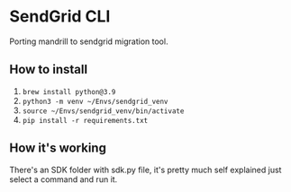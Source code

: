 # SendGrid CLI
Porting mandrill to sendgrid migration tool.

## How to install
1. `brew install python@3.9`
1. `python3 -m venv ~/Envs/sendgrid_venv`
1. `source ~/Envs/sendgrid_venv/bin/activate`
1. `pip install -r requirements.txt`

## How it's working
There's an SDK folder with sdk.py file, it's pretty much self explained just
select a command and run it.
